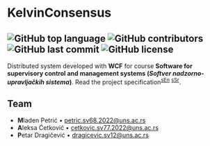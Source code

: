 # KelvinConsensus

![GitHub top language](https://img.shields.io/github/languages/top/mladenpetric/kelvinconsensus)
![GitHub contributors](https://img.shields.io/github/contributors/mladenpetric/kelvinconsensus)
![GitHub last commit](https://img.shields.io/github/last-commit/mladenpetric/kelvinconsensus)
![GitHub license](https://img.shields.io/github/license/mladenpetric/kelvinconsensus)
---

Distributed system developed with **WCF** for course **Software for supervisory control and management systems (_Softver nadzorno-upravljačkih sistema_)**. 
Read the project specification<sup>[sEn]</sup> <sup>[sSr]</sup>.  

## Team
- **M**laden Petrić • [petric.sv68.2022@uns.ac.rs](mailto:petric.sv68.2022%40uns.ac.rs)  
- **A**leksa Ćetković • [cetkovic.sv77.2022@uns.ac.rs](mailto:cetkovic.sv77.2022%40uns.ac.rs)  
- **P**etar Dragičević • [dragicevic.sv12@uns.ac.rs](mailto:dragicevic.sv12%40uns.ac.rs)  

[sEn]: <./specification.en.md> "Project specification (English)"
[sSr]: <./specification.sr.md> "Project specification (Serbian - original)"
